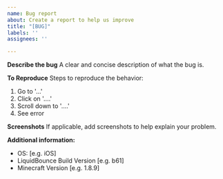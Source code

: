 ```yaml
---
name: Bug report
about: Create a report to help us improve
title: "[BUG]"
labels: ''
assignees: ''

---
```


**Describe the bug**
A clear and concise description of what the bug is.

**To Reproduce**
Steps to reproduce the behavior:
1. Go to '...'
2. Click on '....'
3. Scroll down to '....'
4. See error

**Screenshots**
If applicable, add screenshots to help explain your problem.

**Additional information:**
 - OS: [e.g. iOS]
 - LiquidBounce Build Version [e.g. b61]
 - Minecraft Version [e.g. 1.8.9]
